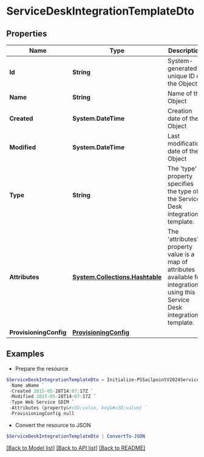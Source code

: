 # ServiceDeskIntegrationTemplateDto
## Properties

Name | Type | Description | Notes
------------ | ------------- | ------------- | -------------
**Id** | **String** | System-generated unique ID of the Object | [optional] [readonly] 
**Name** | **String** | Name of the Object | 
**Created** | **System.DateTime** | Creation date of the Object | [optional] [readonly] 
**Modified** | **System.DateTime** | Last modification date of the Object | [optional] [readonly] 
**Type** | **String** | The &#39;type&#39; property specifies the type of the Service Desk integration template. | [default to "Web Service SDIM"]
**Attributes** | [**System.Collections.Hashtable**](AnyType.md) | The &#39;attributes&#39; property value is a map of attributes available for integrations using this Service Desk integration template. | 
**ProvisioningConfig** | [**ProvisioningConfig**](ProvisioningConfig.md) |  | 

## Examples

- Prepare the resource
```powershell
$ServiceDeskIntegrationTemplateDto = Initialize-PSSailpointV2024ServiceDeskIntegrationTemplateDto  -Id id12345 `
 -Name aName `
 -Created 2015-05-28T14:07:17Z `
 -Modified 2015-05-28T14:07:17Z `
 -Type Web Service SDIM `
 -Attributes {property&#x3D;value, key&#x3D;value} `
 -ProvisioningConfig null
```

- Convert the resource to JSON
```powershell
$ServiceDeskIntegrationTemplateDto | ConvertTo-JSON
```

[[Back to Model list]](../README.md#documentation-for-models) [[Back to API list]](../README.md#documentation-for-api-endpoints) [[Back to README]](../README.md)

